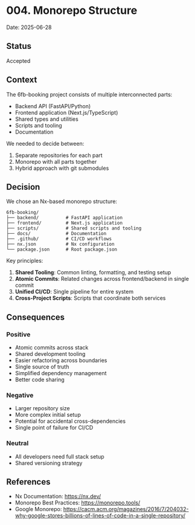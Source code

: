 # 004. Monorepo Structure

Date: 2025-06-28

## Status

Accepted

## Context

The 6fb-booking project consists of multiple interconnected parts:
- Backend API (FastAPI/Python)
- Frontend application (Next.js/TypeScript)
- Shared types and utilities
- Scripts and tooling
- Documentation

We needed to decide between:
1. Separate repositories for each part
2. Monorepo with all parts together
3. Hybrid approach with git submodules

## Decision

We chose an Nx-based monorepo structure:

```
6fb-booking/
├── backend/          # FastAPI application
├── frontend/         # Next.js application
├── scripts/          # Shared scripts and tooling
├── docs/             # Documentation
├── .github/          # CI/CD workflows
├── nx.json           # Nx configuration
└── package.json      # Root package.json
```

Key principles:
1. **Shared Tooling**: Common linting, formatting, and testing setup
2. **Atomic Commits**: Related changes across frontend/backend in single commit
3. **Unified CI/CD**: Single pipeline for entire system
4. **Cross-Project Scripts**: Scripts that coordinate both services

## Consequences

### Positive
- Atomic commits across stack
- Shared development tooling
- Easier refactoring across boundaries
- Single source of truth
- Simplified dependency management
- Better code sharing

### Negative
- Larger repository size
- More complex initial setup
- Potential for accidental cross-dependencies
- Single point of failure for CI/CD

### Neutral
- All developers need full stack setup
- Shared versioning strategy

## References

- Nx Documentation: https://nx.dev/
- Monorepo Best Practices: https://monorepo.tools/
- Google Monorepo: https://cacm.acm.org/magazines/2016/7/204032-why-google-stores-billions-of-lines-of-code-in-a-single-repository/